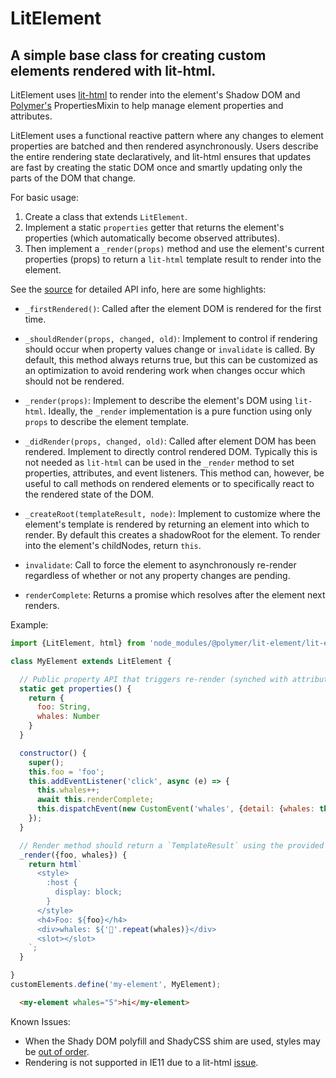# LitElement

## A simple base class for creating custom elements rendered with lit-html.

LitElement uses [lit-html](https://github.com/Polymer/lit-html) to render into the
element's Shadow DOM and [Polymer's](https://github.com/Polymer/polymer)
PropertiesMixin to help manage element properties and attributes.

LitElement uses a functional reactive pattern where any changes to element
properties are batched and then rendered asynchronously. Users describe
the entire rendering state declaratively, and lit-html ensures that updates
are fast by creating the static DOM once and smartly updating only the parts of
the DOM that change.

For basic usage:

  1. Create a class that extends `LitElement`.
  1. Implement a static `properties` getter that returns the element's properties
  (which automatically become observed attributes).
  1. Then implement a `_render(props)` method and use the element's
current properties (props) to return a `lit-html` template result to render
into the element.

See the [source](https://github.com/PolymerLabs/lit-element/blob/master/src/lit-element.ts#L90)
 for detailed API info, here are some highlights:

  * `_firstRendered()`: Called after the element DOM is rendered for the first time.

  * `_shouldRender(props, changed, old)`: Implement to control if rendering
  should occur when property values change or `invalidate` is called.
  By default, this method always returns true, but this can be customized as
  an optimization to avoid rendering work when changes occur which should not be rendered.

  * `_render(props)`: Implement to describe the element's DOM using `lit-html`. Ideally,
  the `_render` implementation is a pure function using only `props` to describe
  the element template.

  * `_didRender(props, changed, old)`: Called after element DOM has been rendered.
  Implement to directly control rendered DOM. Typically this is not needed as `lit-html`
  can be used in the `_render` method to set properties, attributes, and
  event listeners. This method can, however, be useful to call methods
  on rendered elements or to specifically react to the rendered
  state of the DOM.

  * `_createRoot(templateResult, node)`: Implement to customize where the
  element's template is rendered by returning an element into which to
  render. By default this creates a shadowRoot for the element.
  To render into the element's childNodes, return `this`.

  * `invalidate`: Call to force the element to asynchronously re-render regardless
  of whether or not any property changes are pending.

  * `renderComplete`: Returns a promise which resolves after the element next renders.


Example:

```javascript
import {LitElement, html} from 'node_modules/@polymer/lit-element/lit-element.js'

class MyElement extends LitElement {

  // Public property API that triggers re-render (synched with attributes)
  static get properties() {
    return {
      foo: String,
      whales: Number
    }
  }

  constructor() {
    super();
    this.foo = 'foo';
    this.addEventListener('click', async (e) => {
      this.whales++;
      await this.renderComplete;
      this.dispatchEvent(new CustomEvent('whales', {detail: {whales: this.whales}}))
    });
  }

  // Render method should return a `TemplateResult` using the provided lit-html `html` tag function
  _render({foo, whales}) {
    return html`
      <style>
        :host {
          display: block;
        }
      </style>
      <h4>Foo: ${foo}</h4>
      <div>whales: ${'🐳'.repeat(whales)}</div>
      <slot></slot>
    `;
  }

}
customElements.define('my-element', MyElement);
```

```html
  <my-element whales="5">hi</my-element>
```

Known Issues:
* When the Shady DOM polyfill and ShadyCSS shim are used, styles may be [out of order](https://github.com/PolymerLabs/lit-element/issues/34).
* Rendering is not supported in IE11 due to a lit-html [issue](https://github.com/Polymer/lit-html/issues/210).